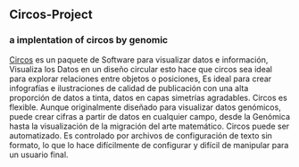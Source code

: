 ## Circos-Project
### a implentation of circos by genomic

[Circos](http://www.circos.ca) es un paquete de Software para visualizar datos e información, Visualiza los Datos en un diseño circular esto hace que circos sea ideal para explorar relaciones entre objetos o posiciones, Es ideal para crear infografías e ilustraciones de calidad de publicación con una alta proporción de datos a tinta, datos en capas simetrías agradables. Circos es flexible. Aunque originalmente diseñado para visualizar datos genómicos, puede crear cifras a partir de datos en cualquier campo, desde la Genómica hasta la visualización de la migración del arte matemático. Circos puede ser automatizado. Es controlado por archivos de configuración de texto sin formato, lo que lo hace difícilmente de configurar y difícil de manipular para un usuario final.


